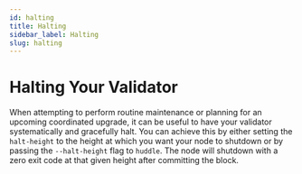 ```yaml
---
id: halting
title: Halting
sidebar_label: Halting
slug: halting
---
```


# Halting Your Validator
When attempting to perform routine maintenance or planning for an upcoming coordinated upgrade, it can be useful to have
your validator systematically and gracefully halt. You can achieve this by either setting the `halt-height` to the
height at which you want your node to shutdown or by passing the `--halt-height` flag to `huddle`. The node will
shutdown with a zero exit code at that given height after committing the block.
